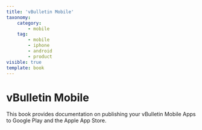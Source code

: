 ```yaml
---
title: 'vBulletin Mobile'
taxonomy:
    category:
        - mobile
    tag:
        - mobile
        - iphone
        - android
        - product
visible: true
template: book
---
```


# vBulletin Mobile

This book provides documentation on publishing your vBulletin Mobile Apps to Google Play and the Apple App Store.